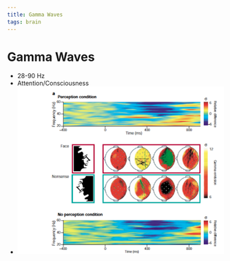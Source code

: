 ```yaml
---
title: Gamma Waves
tags: brain
---
```


# Gamma Waves
- 28-90 Hz
- Attention/Consciousness
- ![im](assets/Pasted%20Image%2020220502161142.png)
























































